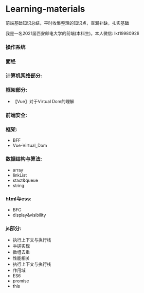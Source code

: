 # Learning-materials
前端基础知识总结，平时收集整理的知识点，查漏补缺，扎实基础

我是一名2021届西安邮电大学的前端(本科生)。本人微信: lkt19980929

### 操作系统
### 面经
### 计算机网络部分:
### 框架部分:
* 【Vue】对于Virtual Dom的理解
### 前端安全:
### 框架:
* BFF
* Vue-Virtual_Dom
### 数据结构与算法:
* array
* linkList
* stact&queue
* string
### html与css:
* BFC
* display&visibility
### js部分:
* 执行上下文与执行栈
* 手搓实现
* 数组去重
* 性能相关
* 执行上下文与执行栈
* 作用域
* ES6
* promise
* this